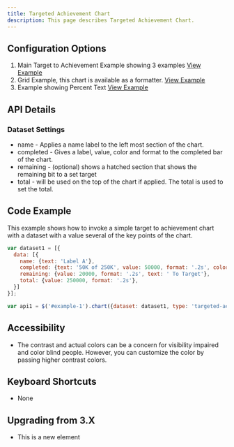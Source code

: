 ```yaml
---
title: Targeted Achievement Chart
description: This page describes Targeted Achievement Chart.
---
```


## Configuration Options

1. Main Target to Achievement Example showing 3 examples [View Example]( ../components/targeted-achievement/example-index)
2. Grid Example, this chart is available as a formatter.  [View Example]( ../components/datagrid/test-targeted-achievement.html)
3. Example showing Percent Text [View Example]( ../components/targeted-achievement/example-percent-text)

## API Details

### Dataset Settings

* name - Applies a name label to the left most section of the chart.
* completed - Gives a label, value, color and format to the completed bar of the chart.
* remaining - (optional) shows a hatched section that shows the remaining bit to a set target
* total - will be used on the top of the chart if applied. The total is used to set the total.
## Code Example

This example shows how to invoke a simple target to achievement chart with a dataset with a value several of the key points of the chart.

```javascript
var dataset1 = [{
  data: [{
    name: {text: 'Label A'},
    completed: {text: '50K of 250K', value: 50000, format: '.2s', color: 'primary'},
    remaining: {value: 20000, format: '.2s', text: ' To Target'},
    total: {value: 250000, format: '.2s'},
  }]
}];

var api1 = $('#example-1').chart({dataset: dataset1, type: 'targeted-achievement'}).data('chart');
```

## Accessibility

- The contrast and actual colors can be a concern for visibility impaired and color blind people. However, you can customize the color by passing higher contrast colors.

## Keyboard Shortcuts

- None

## Upgrading from 3.X

- This is a new element
